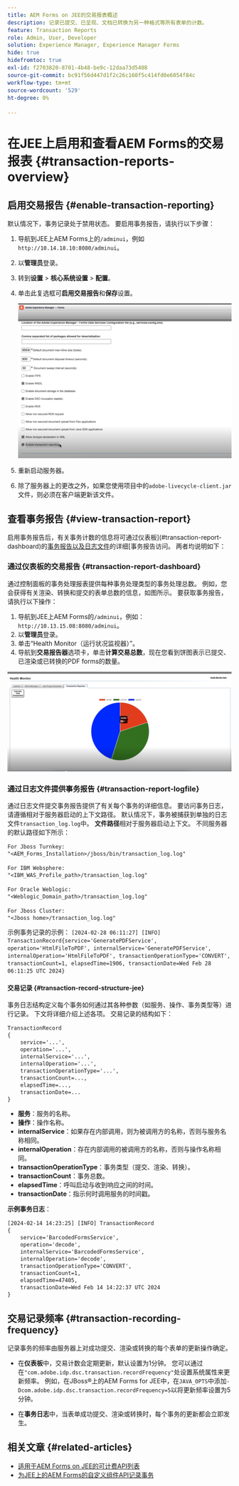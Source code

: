 ```yaml
---
title: AEM Forms on JEE的交易报表概述
description: 记录已提交、已呈现、文档已转换为另一种格式等所有表单的计数。
feature: Transaction Reports
role: Admin, User, Developer
solution: Experience Manager, Experience Manager Forms
hide: true
hidefromtoc: true
exl-id: f2703820-8701-4b48-be9c-12daa73d5408
source-git-commit: bc91f56d447d1f2c26c160f5c414fd0e6054f84c
workflow-type: tm+mt
source-wordcount: '529'
ht-degree: 0%

---
```


# 在JEE上启用和查看AEM Forms的交易报表 {#transaction-reports-overview}

<!--Transaction reports in AEM Forms on JEE let you keep a count of all transactions taken place on your AEM Forms deployment. The objective is to provide information about product usage and helps business stakeholders understand their digital processing volumes. Examples of a transaction include:

* Submission of a document
* Rendition of a document
* Conversion of a document from one file format to another 

For more information on what is considered a transaction, see [Billable APIs](../../forms/using/transaction-reports-billable-apis-jee.md). Transaction log helps you to gain information about the number of documents submitted, rendered, and converted.-->

## 启用交易报告 {#enable-transaction-reporting}

默认情况下，事务记录处于禁用状态。 要启用事务报告，请执行以下步骤：

1. 导航到JEE上AEM Forms上的`/adminui`，例如`http://10.14.18.10:8080/adminui`。
1. 以&#x200B;**管理员**&#x200B;登录。
1. 转到&#x200B;**设置** > **核心系统设置** > **配置**。
1. 单击此复选框可&#x200B;**启用交易报告**&#x200B;和&#x200B;**保存**&#x200B;设置。

   ![sample-transaction-report-jee](assets/enable-transaction-jee.png)

1. 重新启动服务器。
1. 除了服务器上的更改之外，如果您使用项目中的`adobe-livecycle-client.jar`文件，则必须在客户端更新该文件。

<!--
* You can [enable transaction recording](../../forms/using/viewing-and-understanding-transaction-reports.md#setting-up-transaction-reports) from AEM Web Console. view transaction reports on author, processing, or publish instances. View transaction reports on author or processing instances for an aggregated sum of all transactions. View transaction reports on the publish instances for a count of all transactions that take place only on that publish instance from where the report is run.
-->

<!--Do not author content (Create adaptive forms, interactive communication, themes, and other authoring activities) and process documents (Use workflows, document services, and other processing activities) on the same AEM instance. Keep the transaction recording disabled for AEM Forms servers used to author content. Keep the transaction recording enabled for AEM Forms servers used to process documents.-->

## 查看事务报告 {#view-transaction-report}

启用事务报告后，有关事务计数的信息将可通过仪表板](#transaction-report-dashboard)的[事务报告以及日志文件](#transaction-report-logfile)的详细[事务报告访问。 两者均说明如下：

### 通过仪表板的交易报告 {#transaction-report-dashboard}

通过控制面板的事务处理报表提供每种事务处理类型的事务处理总数。 例如，您会获得有关渲染、转换和提交的表单总数的信息，如图所示。 要获取事务报告，请执行以下操作：

1. 导航到JEE上AEM Forms的`/adminui`，例如： `http://10.13.15.08:8080/adminui`。
1. 以&#x200B;**管理员**&#x200B;登录。
1. 单击“Health Monitor（运行状况监视器）”。
1. 导航到&#x200B;**交易报告器**&#x200B;选项卡，单击&#x200B;**计算交易总数**，现在您看到饼图表示已提交、已渲染或已转换的PDF forms的数量。

![sample-transaction-report-jee](assets/transaction-piechart.png)


### 通过日志文件提供事务报告 {#transaction-report-logfile}

通过日志文件提交事务报告提供了有关每个事务的详细信息。 要访问事务日志，请遵循相对于服务器启动的上下文路径。 默认情况下，事务被捕获到单独的日志文件`transaction_log.log`中。 **文件路径**&#x200B;相对于服务器启动上下文。 不同服务器的默认路径如下所示：

```
For Jboss Turnkey:
"<AEM_Forms_Installation>/jboss/bin/transaction_log.log"

For IBM Websphere: 
"<IBM_WAS_Profile_path>/transaction_log.log"

For Oracle Weblogic:
"<Weblogic_Domain_path>/transaction_log.log"

For Jboss Cluster:
"<Jboss home>/transaction_log.log"
```

示例事务记录的示例：
`[2024-02-28 06:11:27] [INFO] TransactionRecord{service='GeneratePDFService', operation='HtmlFileToPDF', internalService='GeneratePDFService', internalOperation='HtmlFileToPDF', transactionOperationType='CONVERT', transactionCount=1, elapsedTime=1906, transactionDate=Wed Feb 28 06:11:25 UTC 2024}`

#### 交易记录 {#transaction-record-structure-jee}

事务日志结构定义每个事务如何通过其各种参数（如服务、操作、事务类型等）进行记录。 下文将详细介绍上述各项。 交易记录的结构如下：

```
TransactionRecord
{
    service='...', 
    operation='...', 
    internalService='...', 
    internalOperation='...', 
    transactionOperationType='...', 
    transactionCount=..., 
    elapsedTime=..., 
    transactionDate=...
}
```

* **服务**：服务的名称。
* **操作**：操作名称。
* **internalService**：如果存在内部调用，则为被调用方的名称，否则与服务名称相同。
* **internalOperation**：存在内部调用的被调用方的名称，否则与操作名称相同。
* **transactionOperationType**：事务类型（提交、渲染、转换）。
* **transactionCount**：事务总数。
* **elapsedTime**：呼叫启动与收到响应之间的时间。
* **transactionDate**：指示何时调用服务的时间戳。

**示例事务日志**：

```
[2024-02-14 14:23:25] [INFO] TransactionRecord
{
    service='BarcodedFormsService', 
    operation='decode', 
    internalService='BarcodedFormsService', 
    internalOperation='decode', 
    transactionOperationType='CONVERT', 
    transactionCount=1, 
    elapsedTime=47405, 
    transactionDate=Wed Feb 14 14:22:37 UTC 2024
}
```

## 交易记录频率 {#transaction-recording-frequency}

<!--Transaction persistence involves updating the total transaction count for SUBMIT, CONVERT, and RENDER operations on the server periodically: -->

记录事务的频率由服务器上对成功提交、渲染或转换的每个表单的更新操作确定。

* 在&#x200B;**仪表板**&#x200B;中，交易计数会定期更新，默认设置为1分钟。 您可以通过在`"com.adobe.idp.dsc.transaction.recordFrequency"`处设置系统属性来更新频率。 例如，在JBoss®上的AEM Forms for JEE中，在`JAVA_OPTS`中添加`-Dcom.adobe.idp.dsc.transaction.recordFrequency=5`以将更新频率设置为5分钟。

* 在&#x200B;**事务日志**&#x200B;中，当表单成功提交、渲染或转换时，每个事务的更新都会立即发生。

<!-- A transaction remains in the buffer for a specified period (Flush Buffer time + Reverse replication time). By default, it takes approximately 90 seconds for the transaction count to reflect in the transaction report.

Actions like submitting a PDF Form, using Agent UI to preview an interactive communication, or using non-standard form submission methods are not accounted as transactions. AEM Forms provides an API to record such transactions. Call the API from your custom implementations to record a transaction.

## Supported Topology {#supported-topology}

Transaction reports are available only on AEM Forms on OSGi environment. It supports author-publish, author-processing-publish, and only processing topologies. For example, topologies, see [Architecture and deployment topologies for AEM Forms](../../forms/using/transaction-reports-overview.md).

The transaction count is reverse replicated from publish instances to author or processing instances. An indicative author-publish topology is displayed below:

![simple-author-publish-topology](assets/simple-author-publish-topology.png)

>[!NOTE]
>
>AEM Forms transaction reports does not support topologies that contain only publish instances.

### Guidelines for using transaction reports {#guidelines-for-using-transaction-reports}

* Disable transaction reports on all author instances as reports on author instances includes transactions registered during authoring activities.
* Enable the **Show transactions from publish only** option on the author instance to view cumulative transactions from all publish instances. You can also view transaction reports on each publish instance for actual transactions on that particular publish instance only.
* Do not use author instances to run workflows and process documents.
* Before using transaction reporting, if you are have a toplogy with publish servers, ensure that the reverse replication is enabled for all the publish instances.
* Transaction data is reverse-replicated from a publish instance to only corresponding author or processing instance. The author or processing instance cannot further replicate data to another instance. For example, if you have author-processing-publish topology, aggregated transaction data is replicated only to the processing instance.-->

## 相关文章 {#related-articles}

* [适用于AEM Forms on JEE的可计费API列表](../../forms/using/transaction-reports-billable-apis-jee.md)
* [为JEE上的AEM Forms的自定义组件API记录事务](/help/forms/using/record-transaction-custom-component-jee.md)
